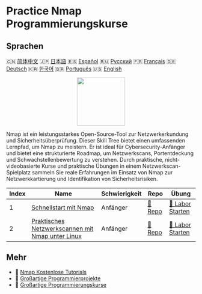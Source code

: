 # Practice Nmap Programmierungskurse

## Sprachen

🇨🇳 [简体中文](README_zh.md) 🇯🇵 [日本語](README_ja.md) 🇪🇸 [Español](README_es.md) 🇷🇺 [Русский](README_ru.md) 🇫🇷 [Français](README_fr.md) 🇩🇪 [Deutsch](README_de.md) 🇰🇷 [한국어](README_ko.md) 🇧🇷 [Português](README_pt.md) 🇺🇸 [English](README.md) 

<div align="center">
<img width="128px" src="https://file.labex.io/path/pPoL1KPkCT9I.png">
</div>

Nmap ist ein leistungsstarkes Open-Source-Tool zur Netzwerkerkundung und Sicherheitsüberprüfung. Dieser Skill Tree bietet einen umfassenden Lernpfad, um Nmap zu meistern. Er ist ideal für Cybersecurity-Anfänger und bietet eine strukturierte Roadmap, um Netzwerkscans, Portentdeckung und Schwachstellenbewertung zu verstehen. Durch praktische, nicht-videobasierte Kurse und praktische Übungen in einem Netzwerkscan-Spielplatz sammeln Sie reale Erfahrungen im Einsatz von Nmap zur Netzwerkkartierung und Identifikation von Sicherheitsrisiken.

|   Index | Name                                                                                                                         | Schwierigkeit   | Repo                                                                                  | Übung                                                                                        |
|---------|------------------------------------------------------------------------------------------------------------------------------|-----------------|---------------------------------------------------------------------------------------|----------------------------------------------------------------------------------------------|
|       1 | [Schnellstart mit Nmap](https://labex.io/de/courses/quick-start-with-nmap)                                                   | Anfänger        | [🔗 Repo](https://github.com/labex-labs/quick-start-with-nmap)                        | [🚀 Labor Starten](https://labex.io/de/courses/quick-start-with-nmap)                        |
|       2 | [Praktisches Netzwerkscannen mit Nmap unter Linux](https://labex.io/de/courses/hands-on-network-scanning-with-nmap-on-linux) | Anfänger        | [🔗 Repo](https://github.com/labex-labs/hands-on-network-scanning-with-nmap-on-linux) | [🚀 Labor Starten](https://labex.io/de/courses/hands-on-network-scanning-with-nmap-on-linux) |

## Mehr

- 🔗 [Nmap Kostenlose Tutorials](https://github.com/labex-labs/nmap-free-tutorials)
- 🔗 [Großartige Programmierprojekte](https://github.com/labex-labs/awesome-programming-projects)
- 🔗 [Großartige Programmierungskurse](https://github.com/labex-labs/awesome-programming-courses)

